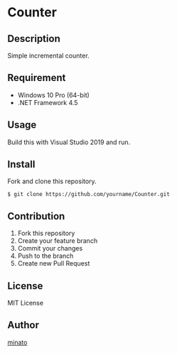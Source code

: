 # Counter

## Description

Simple incremental counter.

## Requirement

- Windows 10 Pro (64-bit)
- .NET Framework 4.5

## Usage

Build this with Visual Studio 2019 and run.

## Install

Fork and clone this repository.

```
$ git clone https://github.com/yourname/Counter.git
```

## Contribution

1. Fork this repository
2. Create your feature branch
3. Commit your changes
4. Push to the branch
5. Create new Pull Request

## License

MIT License

## Author

[minato](https://blog.minatoproject.com/)
